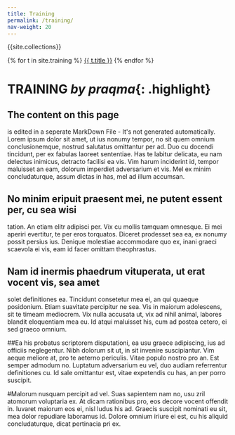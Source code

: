 ```yaml
---
title: Training
permalink: /training/
nav-weight: 20
---
```


{{site.collections}}

{% for t in site.training %}
  <a href="{{ t.url }}">{{ t.title }}</a>
{% endfor %}


# TRAINING _by praqma_{: .highlight}

## The content on this page
is edited in a seperate MarkDown File - It's not generated automatically. Lorem ipsum dolor sit amet, ut ius nonumy tempor, no sit quem omnium conclusionemque, nostrud salutatus omittantur per ad. Duo cu docendi tincidunt, per ex fabulas laoreet sententiae. Has te labitur delicata, eu nam delectus inimicus, detracto facilisi ea vis. Vim harum inciderint id, tempor maluisset an eam, dolorum imperdiet adversarium et vis. Mel ex minim concludaturque, assum dictas in has, mel ad illum accumsan.

## No minim eripuit praesent mei, ne putent essent per, cu sea wisi

tation. An etiam elitr adipisci per. Vix cu mollis tamquam omnesque. Ei mei aperiri evertitur, te per eros torquatos. Diceret prodesset sea ea, ex nonumy possit persius ius. Denique molestiae accommodare quo ex, inani graeci scaevola ei vis, eam id facer omittam theophrastus.

## Nam id inermis phaedrum vituperata, ut erat vocent vis, sea amet
solet definitiones ea. Tincidunt consetetur mea ei, an qui quaeque posidonium. Etiam suavitate percipitur ne sea. Vis in maiorum adolescens, sit te timeam mediocrem. Vix nulla accusata ut, vix ad nihil animal, labores blandit eloquentiam mea eu. Id atqui maluisset his, cum ad postea cetero, ei sed graeco omnium.

##Ea his probatus scriptorem disputationi, ea usu graece
adipiscing, ius ad officiis neglegentur. Nibh dolorum sit ut, in sit invenire suscipiantur. Vim aeque meliore at, pro te aeterno periculis. Vitae populo nostro pro an. Est semper admodum no. Luptatum adversarium eu vel, duo audiam referrentur definitiones cu. Id sale omittantur est, vitae expetendis cu has, an per porro suscipit.

#Malorum nusquam percipit ad vel. Suas sapientem nam no, usu
zril atomorum voluptaria ex. At dicam rationibus pro, eos decore vocent offendit in. Iuvaret maiorum eos ei, nisl ludus his ad. Graecis suscipit nominati eu sit, mea dolor repudiare laboramus id. Dolore omnium iriure ei est, cu his aliquid concludaturque, dicat pertinacia pri ex.
